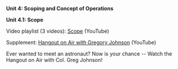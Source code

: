 **Unit 4: Scoping and Concept of Operations** <span id="4"></span>  

**Unit 4.1: Scope**

Video playlist (3 videos): [Scope](https://www.youtube.com/watch?list=PLMrpXL7ZxXYVzcL3l1og82csAi0H7GcHQ&v=pj6g_Z6hzTs) (YouTube)  

Supplement: [Hangout on Air with Gregory Johnson](https://youtu.be/EUmhzFMOaxQ) (YouTube)  

Ever wanted to meet an astronaut? Now is your chance -- Watch the
Hangout on Air with Col. Greg Johnson!


